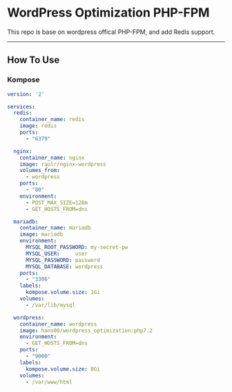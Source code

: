 # WordPress Optimization PHP-FPM

This repo is base on wordpress offical PHP-FPM, and add Redis support.

---

## How To Use


### Kompose

```yaml
version: '2'

services:
  redis:
    container_name: redis
    image: redis
    ports:
      - "6379"

  nginx:
    container_name: nginx
    image: raulr/nginx-wordpress
    volumes_from:
      - wordpress
    ports:
      - "80"
    environment:
      - POST_MAX_SIZE=128m
      - GET_HOSTS_FROM=dns

  mariadb:
    container_name: mariadb
    image: mariadb
    environment:
      MYSQL_ROOT_PASSWORD: my-secret-pw
      MYSQL_USER:     user
      MYSQL_PASSWORD: password
      MYSQL_DATABASE: wordpress
    ports:
      - "3306"
    labels:
      kompose.volume.size: 1Gi
    volumes:
      - /var/lib/mysql

  wordpress:
    container_name: wordpress
    image: hans00/wordpress_optimization:php7.2
    environment:
      - GET_HOSTS_FROM=dns
    ports:
      - "9000"
    labels:
      kompose.volume.size: 8Gi
    volumes:
      - /var/www/html
```